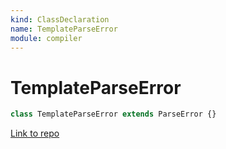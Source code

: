 ```yaml
---
kind: ClassDeclaration
name: TemplateParseError
module: compiler
---
```


# TemplateParseError

```ts
class TemplateParseError extends ParseError {}
```

[Link to repo](https://github.com/timdeschryver/angular/blob/master/packages/compiler/src/template_parser/template_parser.ts#L68-L72)
